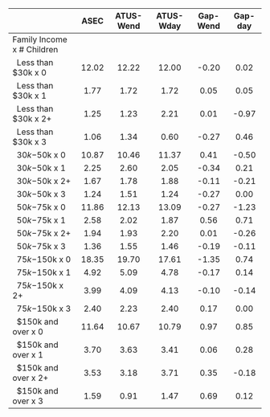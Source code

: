 
|                      |         ASEC |    ATUS-Wend |    ATUS-Wday |     Gap-Wend |      Gap-day |
| -------------------- | :----------: | :----------: | :----------: | :----------: | :----------: |
| Family Income x # Children |              |              |              |              |              |
| &nbsp;&nbsp;Less than $30k x 0 |        12.02 |        12.22 |        12.00 |        -0.20 |         0.02 |
| &nbsp;&nbsp;Less than $30k x 1 |         1.77 |         1.72 |         1.72 |         0.05 |         0.05 |
| &nbsp;&nbsp;Less than $30k x 2+ |         1.25 |         1.23 |         2.21 |         0.01 |        -0.97 |
| &nbsp;&nbsp;Less than $30k x 3 |         1.06 |         1.34 |         0.60 |        -0.27 |         0.46 |
| &nbsp;&nbsp;$30k-$50k x 0 |        10.87 |        10.46 |        11.37 |         0.41 |        -0.50 |
| &nbsp;&nbsp;$30k-$50k x 1 |         2.25 |         2.60 |         2.05 |        -0.34 |         0.21 |
| &nbsp;&nbsp;$30k-$50k x 2+ |         1.67 |         1.78 |         1.88 |        -0.11 |        -0.21 |
| &nbsp;&nbsp;$30k-$50k x 3 |         1.24 |         1.51 |         1.24 |        -0.27 |         0.00 |
| &nbsp;&nbsp;$50k-$75k x 0 |        11.86 |        12.13 |        13.09 |        -0.27 |        -1.23 |
| &nbsp;&nbsp;$50k-$75k x 1 |         2.58 |         2.02 |         1.87 |         0.56 |         0.71 |
| &nbsp;&nbsp;$50k-$75k x 2+ |         1.94 |         1.93 |         2.20 |         0.01 |        -0.26 |
| &nbsp;&nbsp;$50k-$75k x 3 |         1.36 |         1.55 |         1.46 |        -0.19 |        -0.11 |
| &nbsp;&nbsp;$75k-$150k x 0 |        18.35 |        19.70 |        17.61 |        -1.35 |         0.74 |
| &nbsp;&nbsp;$75k-$150k x 1 |         4.92 |         5.09 |         4.78 |        -0.17 |         0.14 |
| &nbsp;&nbsp;$75k-$150k x 2+ |         3.99 |         4.09 |         4.13 |        -0.10 |        -0.14 |
| &nbsp;&nbsp;$75k-$150k x 3 |         2.40 |         2.23 |         2.40 |         0.17 |         0.00 |
| &nbsp;&nbsp;$150k and over x 0 |        11.64 |        10.67 |        10.79 |         0.97 |         0.85 |
| &nbsp;&nbsp;$150k and over x 1 |         3.70 |         3.63 |         3.41 |         0.06 |         0.28 |
| &nbsp;&nbsp;$150k and over x 2+ |         3.53 |         3.18 |         3.71 |         0.35 |        -0.18 |
| &nbsp;&nbsp;$150k and over x 3 |         1.59 |         0.91 |         1.47 |         0.69 |         0.12 |

